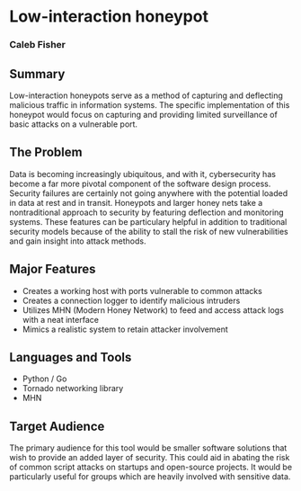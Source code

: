 # Low-interaction honeypot
### Caleb Fisher

## Summary
Low-interaction honeypots serve as a method of capturing and deflecting malicious traffic in information systems. The specific implementation of this honeypot would focus on capturing and providing limited surveillance of basic attacks on a vulnerable port.

## The Problem
Data is becoming increasingly ubiquitous, and with it, cybersecurity has become a far more pivotal component of the software design process. Security failures are certainly not going anywhere with the potential loaded in data at rest and in transit. Honeypots and larger honey nets take a nontraditional approach to security by featuring deflection and monitoring systems. These features can be particulary helpful in addition to traditional security models because of the ability to stall the risk of new vulnerabilities and gain insight into attack methods.

## Major Features
- Creates a working host with ports vulnerable to common attacks
- Creates a connection logger to identify malicious intruders
- Utilizes MHN (Modern Honey Network) to feed and access attack logs with a neat interface
- Mimics a realistic system to retain attacker involvement

## Languages and Tools
- Python / Go
- Tornado networking library
- MHN 

## Target Audience
The primary audience for this tool would be smaller software solutions that wish to provide an added layer of security. This could aid in abating the risk of common script attacks on startups and open-source projects. It would be particularly useful for groups which are heavily involved with sensitive data.